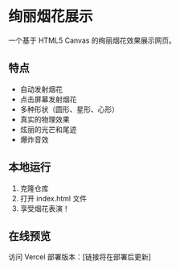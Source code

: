# 绚丽烟花展示

一个基于 HTML5 Canvas 的绚丽烟花效果展示网页。

## 特点

- 自动发射烟花
- 点击屏幕发射烟花
- 多种形状（圆形、星形、心形）
- 真实的物理效果
- 炫丽的光芒和尾迹
- 爆炸音效

## 本地运行

1. 克隆仓库
2. 打开 index.html 文件
3. 享受烟花表演！

## 在线预览

访问 Vercel 部署版本：[链接将在部署后更新] 